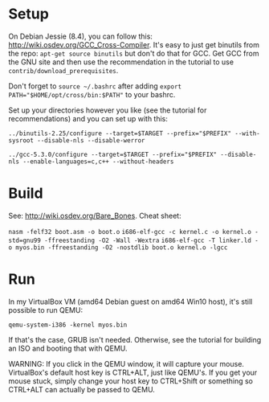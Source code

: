 # Setup
On Debian Jessie (8.4), you can follow this: http://wiki.osdev.org/GCC_Cross-Compiler. It's easy to just get binutils from the repo: `apt-get source binutils` but don't do that for GCC. Get GCC from the GNU site and then use the recommendation in the tutorial to use `contrib/download_prerequisites`.

Don't forget to `source ~/.bashrc` after adding `export PATH="$HOME/opt/cross/bin:$PATH"` to your bashrc.

Set up your directories however you like (see the tutorial for recommendations) and you can set up with this:

`../binutils-2.25/configure --target=$TARGET --prefix="$PREFIX" --with-sysroot --disable-nls --disable-werror`

`../gcc-5.3.0/configure --target=$TARGET --prefix="$PREFIX" --disable-nls --enable-languages=c,c++ --without-headers`

# Build

See: http://wiki.osdev.org/Bare_Bones. Cheat sheet:

`nasm -felf32 boot.asm -o boot.o`
`i686-elf-gcc -c kernel.c -o kernel.o -std=gnu99 -ffreestanding -O2 -Wall -Wextra`
`i686-elf-gcc -T linker.ld -o myos.bin -ffreestanding -O2 -nostdlib boot.o kernel.o -lgcc`

# Run

In my VirtualBox VM (amd64 Debian guest on amd64 Win10 host), it's still possible to run QEMU:

`qemu-system-i386 -kernel myos.bin`

If that's the case, GRUB isn't needed. Otherwise, see the tutorial for building an ISO and booting that with QEMU.

WARNING: If you click in the QEMU window, it will capture your mouse. VirtualBox's default host key is CTRL+ALT, just like QEMU's. If you get your mouse stuck, simply change your host key to CTRL+Shift or something so CTRL+ALT can actually be passed to QEMU.

